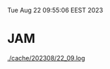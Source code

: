 Tue Aug 22 09:55:06 EEST 2023
# JAM
<a href='./cache/202308/22_09.log'>./cache/202308/22_09.log</a>
